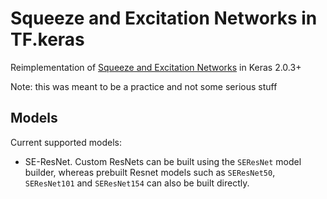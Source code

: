 # Squeeze and Excitation Networks in TF.keras
Reimplementation of [Squeeze and Excitation Networks](https://arxiv.org/pdf/1709.01507.pdf) in Keras 2.0.3+ 

Note: this was meant to be a practice and not some serious stuff

## Models
Current supported models:

- SE-ResNet. Custom ResNets can be built using the `SEResNet` model builder, whereas prebuilt Resnet models such as `SEResNet50`, `SEResNet101` and `SEResNet154` can also be built directly.
